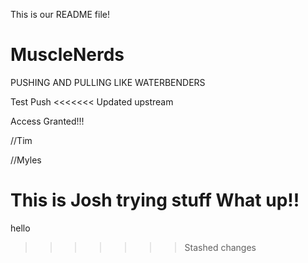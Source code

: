 This is our README file!


# MuscleNerds

PUSHING AND PULLING LIKE WATERBENDERS

Test Push
<<<<<<< Updated upstream



Access Granted!!!


//Tim

//Myles

This is Josh trying stuff
What up!!
=======
hello

>>>>>>> Stashed changes
